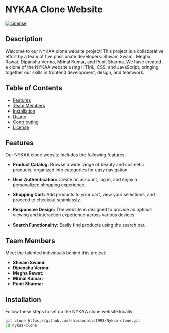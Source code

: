 # NYKAA Clone Website

[![License](https://img.shields.io/badge/license-MIT-blue.svg)](LICENSE)

## Description

Welcome to our NYKAA clone website project! This project is a collaborative effort by a team of five passionate developers: Shivam Swami, Megha Rawat, Dipanshu Verma, Mrinal Kumar, and Punit Sharma. We have created a clone of the NYKAA website using HTML, CSS, and JavaScript, bringing together our skills in frontend development, design, and teamwork.

## Table of Contents

- [Features](#features)
- [Team Members](#team-members)
- [Installation](#installation)
- [Usage](#usage)
- [Contributing](#contributing)
- [License](#license)

## Features

Our NYKAA clone website includes the following features:

- **Product Catalog:** Browse a wide range of beauty and cosmetic products, organized into categories for easy navigation.

- **User Authentication:** Create an account, log in, and enjoy a personalized shopping experience.

- **Shopping Cart:** Add products to your cart, view your selections, and proceed to checkout seamlessly.

- **Responsive Design:** The website is designed to provide an optimal viewing and interaction experience across various devices.

- **Search Functionality:** Easily find products using the search bar.

## Team Members

Meet the talented individuals behind this project:

- **Shivam Swami:** 
- **Dipanshu Verma:** 
- **Megha Rawat:**
- **Mrinal Kumar:**
- **Punit Sharma:**

## Installation

Follow these steps to set up the NYKAA clone website locally:

```bash
git clone https://github.com/shivamcalis1998/Nykaa-clone.git
cd nykaa-clone
